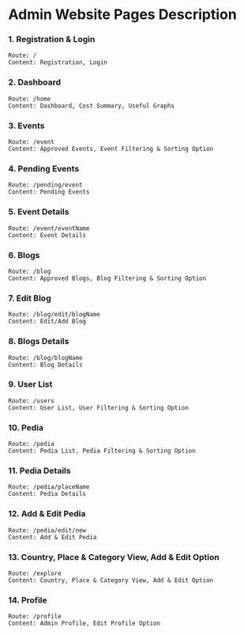 # Admin Website Pages Description

### 1. Registration & Login
	Route: /
	Content: Registration, Login
	
### 2. Dashboard
	Route: /home
	Content: Dashboard, Cost Summary, Useful Graphs
	
### 3. Events
	Route: /event
	Content: Approved Events, Event Filtering & Sorting Option

### 4. Pending Events
	Route: /pending/event
	Content: Pending Events
	
### 5. Event Details
	Route: /event/eventName
	Content: Event Details
	
### 6. Blogs
	Route: /blog
	Content: Approved Blogs, Blog Filtering & Sorting Option

### 7. Edit Blog
	Route: /blog/edit/blogName
	Content: Edit/Add Blog
	
### 8. Blogs Details
	Route: /blog/blogName
	Content: Blog Details
	
### 9. User List
	Route: /users
	Content: User List, User Filtering & Sorting Option
	
### 10. Pedia
	Route: /pedia
	Content: Pedia List, Pedia Filtering & Sorting Option
	
### 11. Pedia Details
	Route: /pedia/placeName
	Content: Pedia Details

### 12. Add & Edit Pedia
	Route: /pedia/edit/new
	Content: Add & Edit Pedia
	
### 13. Country, Place & Category View, Add & Edit Option
	Route: /explore
	Content: Country, Place & Category View, Add & Edit Option
	
### 14. Profile
	Route: /profile
	Content: Admin Profile, Edit Profile Option